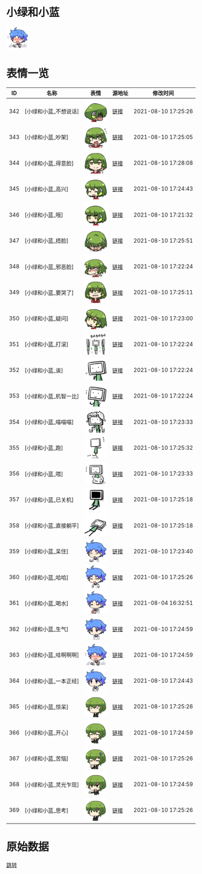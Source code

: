 # 小绿和小蓝

<img src="./cover.png" height="60" alt="cover" />

# 表情一览

|ID|名称|表情|源地址|修改时间|
|----|----|----|----|----|
|342|[小绿和小蓝_不想说话]|<img src="./pic/000342_%5B小绿和小蓝_不想说话%5D.png" height="60" alt="不想说话"/>|[链接](http://i0.hdslb.com/bfs/emote/eb0e4730ecb42c342e1507330ce495deef0128bd.png)|2021-08-10 17:25:26|
|343|[小绿和小蓝_吵架]|<img src="./pic/000343_%5B小绿和小蓝_吵架%5D.png" height="60" alt="吵架"/>|[链接](http://i0.hdslb.com/bfs/emote/420d20935484170ac24c67872f29458bc0c79f5a.png)|2021-08-10 17:25:05|
|344|[小绿和小蓝_得意脸]|<img src="./pic/000344_%5B小绿和小蓝_得意脸%5D.png" height="60" alt="得意脸"/>|[链接](http://i0.hdslb.com/bfs/emote/ef7c7605c4975f89896f3ed37c4e097c4e1713d7.png)|2021-08-10 17:28:08|
|345|[小绿和小蓝_高兴]|<img src="./pic/000345_%5B小绿和小蓝_高兴%5D.png" height="60" alt="高兴"/>|[链接](http://i0.hdslb.com/bfs/emote/614798a8c875540d417b7200b9ea1ac3e1a934a3.png)|2021-08-10 17:24:43|
|346|[小绿和小蓝_哦]|<img src="./pic/000346_%5B小绿和小蓝_哦%5D.png" height="60" alt="哦"/>|[链接](http://i0.hdslb.com/bfs/emote/dab5061b6f299a5f38b85a115da8eab8024426e8.png)|2021-08-10 17:21:32|
|347|[小绿和小蓝_捂脸]|<img src="./pic/000347_%5B小绿和小蓝_捂脸%5D.png" height="60" alt="捂脸"/>|[链接](http://i0.hdslb.com/bfs/emote/7108030a92e01945817e2e73cc9206cfed4069a3.png)|2021-08-10 17:25:51|
|348|[小绿和小蓝_邪恶脸]|<img src="./pic/000348_%5B小绿和小蓝_邪恶脸%5D.png" height="60" alt="邪恶脸"/>|[链接](http://i0.hdslb.com/bfs/emote/da35ac592ab48d23d299034315eb3b4efe15015b.png)|2021-08-10 17:22:24|
|349|[小绿和小蓝_要哭了]|<img src="./pic/000349_%5B小绿和小蓝_要哭了%5D.png" height="60" alt="要哭了"/>|[链接](http://i0.hdslb.com/bfs/emote/f1c4d2b6cfcf43b985af38da8dc5a4fcdfbcc600.png)|2021-08-10 17:25:11|
|350|[小绿和小蓝_疑问]|<img src="./pic/000350_%5B小绿和小蓝_疑问%5D.png" height="60" alt="疑问"/>|[链接](http://i0.hdslb.com/bfs/emote/80d7b4f10cd51dee05c0e307169aab9e9c2ea37e.png)|2021-08-10 17:23:00|
|351|[小绿和小蓝_打滚]|<img src="./pic/000351_%5B小绿和小蓝_打滚%5D.png" height="60" alt="打滚"/>|[链接](http://i0.hdslb.com/bfs/emote/a0523e55635cf3e09dc286e2042fbbac6b50409c.png)|2021-08-10 17:22:24|
|352|[小绿和小蓝_诶]|<img src="./pic/000352_%5B小绿和小蓝_诶%5D.png" height="60" alt="诶"/>|[链接](http://i0.hdslb.com/bfs/emote/302e36652f710d0e7a8260090eaf63eac3bd28bf.png)|2021-08-10 17:22:24|
|353|[小绿和小蓝_机智一比]|<img src="./pic/000353_%5B小绿和小蓝_机智一比%5D.png" height="60" alt="机智一比"/>|[链接](http://i0.hdslb.com/bfs/emote/54816a3dd363e620e5d999f1bdf75290645bd35e.png)|2021-08-10 17:22:24|
|354|[小绿和小蓝_喵喵喵]|<img src="./pic/000354_%5B小绿和小蓝_喵喵喵%5D.png" height="60" alt="喵喵喵"/>|[链接](http://i0.hdslb.com/bfs/emote/a2019a775d69b7888d663e82b3c29bd0c2281188.png)|2021-08-10 17:23:33|
|355|[小绿和小蓝_跑]|<img src="./pic/000355_%5B小绿和小蓝_跑%5D.png" height="60" alt="跑"/>|[链接](http://i0.hdslb.com/bfs/emote/a73a2d7b884e735ab26ee1f871dd38c499f7b84a.png)|2021-08-10 17:25:32|
|356|[小绿和小蓝_喂]|<img src="./pic/000356_%5B小绿和小蓝_喂%5D.png" height="60" alt="喂"/>|[链接](http://i0.hdslb.com/bfs/emote/707e9e784b745fad291ab15d9a31a24c7efa6c1f.png)|2021-08-10 17:23:33|
|357|[小绿和小蓝_已关机]|<img src="./pic/000357_%5B小绿和小蓝_已关机%5D.png" height="60" alt="已关机"/>|[链接](http://i0.hdslb.com/bfs/emote/ea0769dadca17598873306ab8500aab1dd8994bd.png)|2021-08-10 17:25:18|
|358|[小绿和小蓝_直接躺平]|<img src="./pic/000358_%5B小绿和小蓝_直接躺平%5D.png" height="60" alt="直接躺平"/>|[链接](http://i0.hdslb.com/bfs/emote/92a77c53d7a66763d2bd9dab80ddd2afa6cf6387.png)|2021-08-10 17:25:18|
|359|[小绿和小蓝_呆住]|<img src="./pic/000359_%5B小绿和小蓝_呆住%5D.png" height="60" alt="呆住"/>|[链接](http://i0.hdslb.com/bfs/emote/978ab4d7ea39f7428fc945ba68c96b2291d26751.png)|2021-08-10 17:23:40|
|360|[小绿和小蓝_哈哈]|<img src="./pic/000360_%5B小绿和小蓝_哈哈%5D.png" height="60" alt="哈哈"/>|[链接](http://i0.hdslb.com/bfs/emote/22144e5e3ea83b587483ea473c2e191284d64b44.png)|2021-08-10 17:25:26|
|361|[小绿和小蓝_喝水]|<img src="./pic/000361_%5B小绿和小蓝_喝水%5D.png" height="60" alt="喝水"/>|[链接](http://i0.hdslb.com/bfs/emote/1e5592c8200419164f5730a0de6c30281a5c5a57.png)|2021-08-04 16:32:51|
|362|[小绿和小蓝_生气]|<img src="./pic/000362_%5B小绿和小蓝_生气%5D.png" height="60" alt="生气"/>|[链接](http://i0.hdslb.com/bfs/emote/a9cc35254663a736cbd0e020634765b5f147fcdd.png)|2021-08-10 17:24:59|
|363|[小绿和小蓝_哇啊啊啊]|<img src="./pic/000363_%5B小绿和小蓝_哇啊啊啊%5D.png" height="60" alt="哇啊啊啊"/>|[链接](http://i0.hdslb.com/bfs/emote/d67db235a945fdbd0b537aebddb4abc5ffc01184.png)|2021-08-10 17:24:59|
|364|[小绿和小蓝_一本正经]|<img src="./pic/000364_%5B小绿和小蓝_一本正经%5D.png" height="60" alt="一本正经"/>|[链接](http://i0.hdslb.com/bfs/emote/822a803bf5b340090c9c7053a74aa43c1b527c27.png)|2021-08-10 17:24:43|
|365|[小绿和小蓝_惊呆]|<img src="./pic/000365_%5B小绿和小蓝_惊呆%5D.png" height="60" alt="惊呆"/>|[链接](http://i0.hdslb.com/bfs/emote/15091032588cf3ccf2a7969460fe7705ec00e9c7.png)|2021-08-10 17:25:26|
|366|[小绿和小蓝_开心]|<img src="./pic/000366_%5B小绿和小蓝_开心%5D.png" height="60" alt="开心"/>|[链接](http://i0.hdslb.com/bfs/emote/08dab1d9250043f97273b211253d0341f92fb0f8.png)|2021-08-10 17:24:59|
|367|[小绿和小蓝_苦恼]|<img src="./pic/000367_%5B小绿和小蓝_苦恼%5D.png" height="60" alt="苦恼"/>|[链接](http://i0.hdslb.com/bfs/emote/14a0716224369f5211d5c69c249354f11f5026cb.png)|2021-08-10 17:25:26|
|368|[小绿和小蓝_灵光乍现]|<img src="./pic/000368_%5B小绿和小蓝_灵光乍现%5D.png" height="60" alt="灵光乍现"/>|[链接](http://i0.hdslb.com/bfs/emote/dc3fae4b42056970f5aa407e8297e96cd2ede2b2.png)|2021-08-10 17:24:59|
|369|[小绿和小蓝_思考]|<img src="./pic/000369_%5B小绿和小蓝_思考%5D.png" height="60" alt="思考"/>|[链接](http://i0.hdslb.com/bfs/emote/aecd0b1b0a5848765f002c857b73092677dec31f.png)|2021-08-10 17:25:26|

# 原始数据

[跳转](./raw.json)

